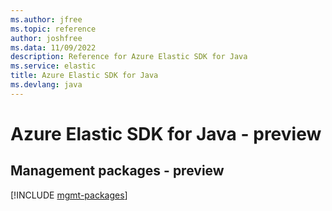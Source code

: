 ```yaml
---
ms.author: jfree
ms.topic: reference
author: joshfree
ms.data: 11/09/2022
description: Reference for Azure Elastic SDK for Java
ms.service: elastic
title: Azure Elastic SDK for Java
ms.devlang: java
---
```

# Azure Elastic SDK for Java - preview

## Management packages - preview
[!INCLUDE [mgmt-packages](elastic-mgmt-index.md)]